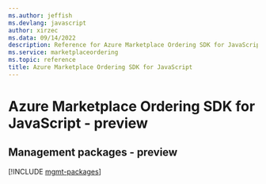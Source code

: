 ```yaml
---
ms.author: jeffish
ms.devlang: javascript
author: xirzec
ms.data: 09/14/2022
description: Reference for Azure Marketplace Ordering SDK for JavaScript
ms.service: marketplaceordering
ms.topic: reference
title: Azure Marketplace Ordering SDK for JavaScript
---
```

# Azure Marketplace Ordering SDK for JavaScript - preview

## Management packages - preview
[!INCLUDE [mgmt-packages](marketplace-ordering-mgmt-index.md)]
